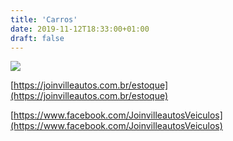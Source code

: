 ```yaml
---
title: 'Carros'
date: 2019-11-12T18:33:00+01:00
draft: false
---
```


[![](https://1.bp.blogspot.com/-SOxoG9V9bnw/XcrsPZknyvI/AAAAAAAAgJs/GYCCYTd1NeAmNMJrsybjvFqbJ9GYQGp2ACLcBGAsYHQ/s1600/2019-05-29.png)](https://1.bp.blogspot.com/-SOxoG9V9bnw/XcrsPZknyvI/AAAAAAAAgJs/GYCCYTd1NeAmNMJrsybjvFqbJ9GYQGp2ACLcBGAsYHQ/s1600/2019-05-29.png)

  

[https://joinvilleautos.com.br/estoque](https://joinvilleautos.com.br/estoque)

  

  

[https://www.facebook.com/JoinvilleautosVeiculos](https://www.facebook.com/JoinvilleautosVeiculos)